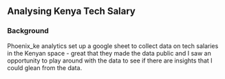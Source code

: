 ## Analysing Kenya Tech Salary 
### Background 
Phoenix_ke analytics set up a google sheet to collect data on tech salaries in the Kenyan space - great that they made the data public and I saw an opportunity to play around with the data to see if there are insights that I could glean from the data. 

